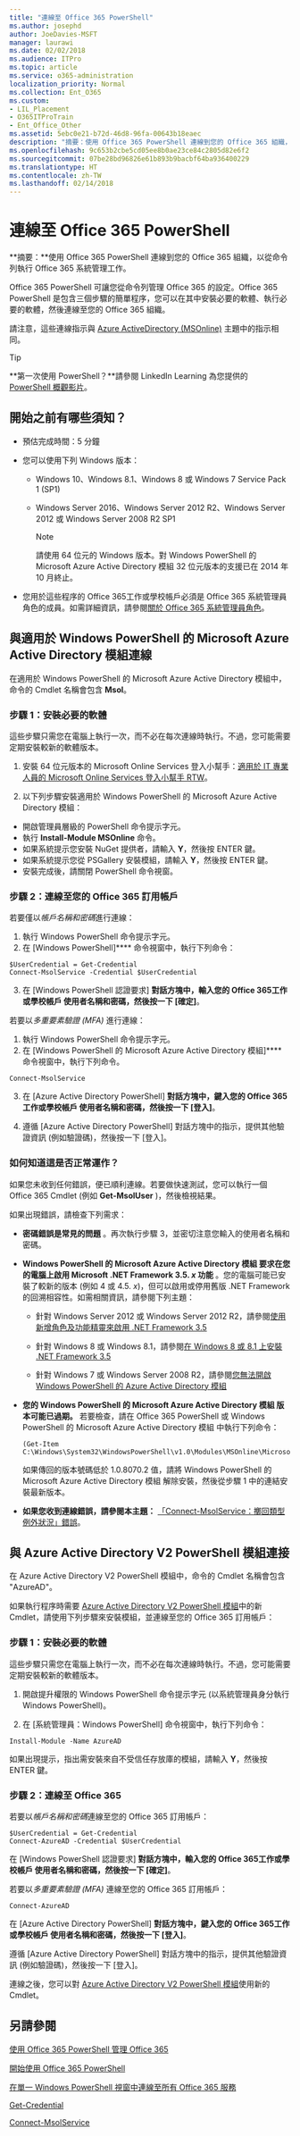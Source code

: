 ```yaml
---
title: "連線至 Office 365 PowerShell"
ms.author: josephd
author: JoeDavies-MSFT
manager: laurawi
ms.date: 02/02/2018
ms.audience: ITPro
ms.topic: article
ms.service: o365-administration
localization_priority: Normal
ms.collection: Ent_O365
ms.custom:
- LIL_Placement
- O365ITProTrain
- Ent_Office_Other
ms.assetid: 5ebc0e21-b72d-46d8-96fa-00643b18eaec
description: "摘要：使用 Office 365 PowerShell 連線到您的 Office 365 組織，以從命令列執行 Office 365 系統管理中心工作。"
ms.openlocfilehash: 9c653b2cbe5cd05ee8b0ae23ce84c2805d82e6f2
ms.sourcegitcommit: 07be28bd96826e61b893b9bacbf64ba936400229
ms.translationtype: HT
ms.contentlocale: zh-TW
ms.lasthandoff: 02/14/2018
---
```

# <a name="connect-to-office-365-powershell"></a>連線至 Office 365 PowerShell

 **摘要：**使用 Office 365 PowerShell 連線到您的 Office 365 組織，以從命令列執行 Office 365 系統管理工作。
  
Office 365 PowerShell 可讓您從命令列管理 Office 365 的設定。Office 365 PowerShell 是包含三個步驟的簡單程序，您可以在其中安裝必要的軟體、執行必要的軟體，然後連線至您的 Office 365 組織。 

請注意，這些連線指示與 [Azure ActiveDirectory (MSOnline)](https://go.microsoft.com/fwlink/p/?LinkId=528113) 主題中的指示相同。
  
> [!TIP]
> **第一次使用 PowerShell？**請參閱 LinkedIn Learning 為您提供的 [PowerShell 概觀影片](http://technet.microsoft.com/library/https://support.office.com/zh-TW/article/7d0107d4-f672-4d0f-ad7d-417844b926c7.aspx)。 
  
## <a name="what-do-you-need-to-know-before-you-begin"></a>開始之前有哪些須知？

- 預估完成時間：5 分鐘
    
- 您可以使用下列 Windows 版本：
    
  - Windows 10、Windows 8.1、Windows 8 或 Windows 7 Service Pack 1 (SP1) 
    
  - Windows Server 2016、Windows Server 2012 R2、Windows Server 2012 或 Windows Server 2008 R2 SP1
    
    > [!NOTE]
    >請使用 64 位元的 Windows 版本。對 Windows PowerShell 的 Microsoft Azure Active Directory 模組 32 位元版本的支援已在 2014 年 10 月終止。
    
-  您用於這些程序的 Office 365工作或學校帳戶必須是 Office 365 系統管理員角色的成員。如需詳細資訊，請參閱[關於 Office 365 系統管理員角色](https://go.microsoft.com/fwlink/p/?LinkId=532367)。

## <a name="connect-with-the-microsoft-azure-active-directory-module-for-windows-powershell"></a>與適用於 Windows PowerShell 的 Microsoft Azure Active Directory 模組連線

在適用於 Windows PowerShell 的 Microsoft Azure Active Directory 模組中，命令的 Cmdlet 名稱會包含 **Msol**。
    
### <a name="step-1-install-required-software"></a>步驟 1：安裝必要的軟體

這些步驟只需您在電腦上執行一次，而不必在每次連線時執行。不過，您可能需要定期安裝較新的軟體版本。
  
1.  安裝 64 位元版本的 Microsoft Online Services 登入小幫手：[適用於 IT 專業人員的 Microsoft Online Services 登入小幫手 RTW](https://go.microsoft.com/fwlink/p/?LinkId=286152)。
    
2. 以下列步驟安裝適用於 Windows PowerShell 的 Microsoft Azure Active Directory 模組：
    
  - 開啟管理員層級的 PowerShell 命令提示字元。
  - 執行 **Install-Module MSOnline** 命令。
  - 如果系統提示您安裝 NuGet 提供者，請輸入 **Y**，然後按 ENTER 鍵。
  - 如果系統提示您從 PSGallery 安裝模組，請輸入 **Y**，然後按 ENTER 鍵。
  - 安裝完成後，請關閉 PowerShell 命令視窗。
    
### <a name="step-2-connect-to-your-office-365-subscription"></a>步驟 2：連線至您的 Office 365 訂用帳戶
<a name="step3"> </a>

若要僅以*帳戶名稱和密碼*進行連線：
  
1. 執行 Windows PowerShell 命令提示字元。
2. 在 [Windows PowerShell]**** 命令視窗中，執行下列命令：
    
```
$UserCredential = Get-Credential
Connect-MsolService -Credential $UserCredential
```

3. 在 [Windows PowerShell 認證要求] ****對話方塊中，輸入您的 Office 365工作或學校帳戶 使用者名稱和密碼，然後按一下 [確定]****。
    
若要以*多重要素驗證 (MFA)* 進行連線：
  
1. 執行 Windows PowerShell 命令提示字元。
2. 在 [Windows PowerShell 的 Microsoft Azure Active Directory 模組]**** 命令視窗中，執行下列命令。
    
```
Connect-MsolService
```

3. 在 [Azure Active Directory PowerShell] ****對話方塊中，鍵入您的 Office 365工作或學校帳戶 使用者名稱和密碼，然後按一下 [登入]****。
    
4. 遵循 [Azure Active Directory PowerShell] 對話方塊中的指示，提供其他驗證資訊 (例如驗證碼)，然後按一下 [登入]。
    
### <a name="how-do-you-know-this-worked"></a>如何知道這是否正常運作？
<a name="step3"> </a>

如果您未收到任何錯誤，便已順利連線。若要做快速測試，您可以執行一個 Office 365 Cmdlet (例如 **Get-MsolUser** )，然後檢視結果。
  
如果出現錯誤，請檢查下列需求：
  
- **密碼錯誤是常見的問題** 。再次執行步驟 3，並密切注意您輸入的使用者名稱和密碼。
    
- **Windows PowerShell 的 Microsoft Azure Active Directory 模組 要求在您的電腦上啟用 Microsoft .NET Framework 3.5. _x_ 功能** 。您的電腦可能已安裝了較新的版本 (例如 4 或 4.5. _x_)，但可以啟用或停用舊版 .NET Framework 的回溯相容性。如需相關資訊，請參閱下列主題：
    
  - 針對 Windows Server 2012 或 Windows Server 2012 R2，請參閱[使用新增角色及功能精靈來啟用 .NET Framework 3.5](https://go.microsoft.com/fwlink/p/?LinkId=532368)
    
  - 針對 Windows 8 或 Windows 8.1，請參閱[在 Windows 8 或 8.1 上安裝 .NET Framework 3.5](https://go.microsoft.com/fwlink/p/?LinkId=532369)
    
  - 針對 Windows 7 或 Windows Server 2008 R2，請參閱[您無法開啟 Windows PowerShell 的 Azure Active Directory 模組](https://go.microsoft.com/fwlink/p/?LinkId=532370)
    
- **您的 Windows PowerShell 的 Microsoft Azure Active Directory 模組 版本可能已過期。** 若要檢查，請在 Office 365 PowerShell 或 Windows PowerShell 的 Microsoft Azure Active Directory 模組 中執行下列命令：
    
  ```
  (Get-Item C:\Windows\System32\WindowsPowerShell\v1.0\Modules\MSOnline\Microsoft.Online.Administration.Automation.PSModule.dll).VersionInfo.FileVersion
  ```

    如果傳回的版本號碼低於 1.0.8070.2 值，請將 Windows PowerShell 的 Microsoft Azure Active Directory 模組 解除安裝，然後從步驟 1 中的連結安裝最新版本。
    
- **如果您收到連線錯誤，請參閱本主題：** [「Connect-MsolService：擲回類型例外狀況」錯誤](https://go.microsoft.com/fwlink/p/?LinkId=532377)。
    
## <a name="connect-with-the-azure-active-directory-v2-powershell-module"></a>與 Azure Active Directory V2 PowerShell 模組連接
<a name="ConnectV2"> </a>

在 Azure Active Directory V2 PowerShell 模組中，命令的 Cmdlet 名稱會包含 "AzureAD"。

如果執行程序時需要 [Azure Active Directory V2 PowerShell 模組](https://docs.microsoft.com/powershell/azuread/v2/azureactivedirectory)中的新 Cmdlet，請使用下列步驟來安裝模組，並連線至您的 Office 365 訂用帳戶：

### <a name="step-1-install-required-software"></a>步驟 1：安裝必要的軟體

這些步驟只需您在電腦上執行一次，而不必在每次連線時執行。不過，您可能需要定期安裝較新的軟體版本。

  
1. 開啟提升權限的 Windows PowerShell 命令提示字元 (以系統管理員身分執行 Windows PowerShell)。
    
2. 在 [系統管理員：Windows PowerShell] 命令視窗中，執行下列命令：
    
  ```
  Install-Module -Name AzureAD 
  ```

如果出現提示，指出需安裝來自不受信任存放庫的模組，請輸入 **Y**，然後按 ENTER 鍵。


### <a name="step-2-connect-to-office-365"></a>步驟 2：連線至 Office 365

若要以*帳戶名稱和密碼*連線至您的 Office 365 訂用帳戶：
    
```
$UserCredential = Get-Credential
Connect-AzureAD -Credential $UserCredential
```

在 [Windows PowerShell 認證要求] ****對話方塊中，輸入您的 Office 365工作或學校帳戶 使用者名稱和密碼，然後按一下 [確定]****。
    
若要以*多重要素驗證 (MFA)* 連線至您的 Office 365 訂用帳戶：

```
Connect-AzureAD
```

在 [Azure Active Directory PowerShell] ****對話方塊中，鍵入您的 Office 365工作或學校帳戶 使用者名稱和密碼，然後按一下 [登入]****。
    
遵循 [Azure Active Directory PowerShell] 對話方塊中的指示，提供其他驗證資訊 (例如驗證碼)，然後按一下 [登入]。
    
連線之後，您可以對 [Azure Active Directory V2 PowerShell 模組](https://docs.microsoft.com/powershell/azuread/v2/azureactivedirectory)使用新的 Cmdlet。
  
## <a name="see-also"></a>另請參閱

[使用 Office 365 PowerShell 管理 Office 365](manage-office-365-with-office-365-powershell.md)
  
[開始使用 Office 365 PowerShell](getting-started-with-office-365-powershell.md)
  
[在單一 Windows PowerShell 視窗中連線至所有 Office 365 服務](connect-to-all-office-365-services-in-a-single-windows-powershell-window.md)

[Get-Credential](https://go.microsoft.com/fwlink/p/?LinkId=389618)
  
[Connect-MsolService](https://go.microsoft.com/fwlink/p/?LinkId=532375)

